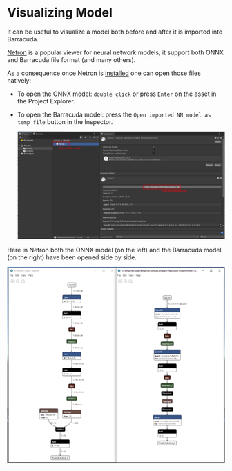 # Visualizing Model

It can be useful to visualize a model both before and after it is imported into Barracuda.

[Netron](https://github.com/lutzroeder/netron) is a popular viewer for neural network models, it support both ONNX and Barracuda file format (and many others). 



As a consequence once Netron is [installed](https://github.com/lutzroeder/netron/releases) one can open those files natively:

* To open the ONNX model: `double click` or press `Enter` on the asset in the Project Explorer.

* To open the Barracuda model: press the `Open imported NN model as temp file` button in the Inspector.

  ![Assets](images/ModelOpenVisualization.png)



Here in Netron both the ONNX model (on the left) and the Barracuda model (on the right) have been opened side by side.

![Assets](images/ModelDiffVisualization.png)

